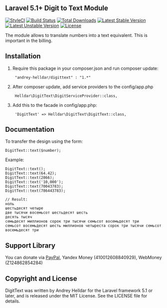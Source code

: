 ## Laravel 5.1+ Digit to Text Module

[![StyleCI](https://styleci.io/repos/45746985/shield)](https://styleci.io/repos/45746985)
[![Build Status](https://travis-ci.org/andrey-helldar/DigitText.svg?branch=master)](https://travis-ci.org/andrey-helldar/DigitText)
[![Total Downloads](https://poser.pugx.org/andrey-helldar/digittext/downloads)](https://packagist.org/packages/andrey-helldar/digittext)
[![Latest Stable Version](https://poser.pugx.org/andrey-helldar/digittext/v/stable)](https://packagist.org/packages/andrey-helldar/digittext)
[![Latest Unstable Version](https://poser.pugx.org/andrey-helldar/digittext/v/unstable)](https://packagist.org/packages/andrey-helldar/digittext)
[![License](https://poser.pugx.org/andrey-helldar/digittext/license)](https://packagist.org/packages/andrey-helldar/digittext)

The module allows to translate numbers into a text equivalent. This is important in the billing.

## Installation

1. Require this package in your composer.json and run composer update:

		"andrey-helldar/digittext" : "1.*"

2. After composer update, add service providers to the config/app.php

		Helldar\DigitText\DigitServiceProvider::class,

3. Add this to the facade in config/app.php:

		'DigitText' => Helldar\DigitText\DigitText::class,

## Documentation

To transfer the design using the form:

    DigitText::text($number);

Example:

    DigitText::text();
    DigitText::text(64.42);
    DigitText::text(2866);
    DigitText::text('10,000');
    DigitText::text(70043783);
    DigitText::text(786443783);

    // Result:
    ноль
    шестьдесят четыре
    две тысячи восемьсот шестьдесят шесть
    десять тысяч
    семьдесят миллионов сорок три тысячи семьсот восемьдесят три
    семьсот восемьдесят шесть миллионов четыреста сорок три тысячи семьсот восемьдесят три


## Support Library

You can donate via [PayPal](https://www.paypal.com/cgi-bin/webscr?cmd=_s-xclick&hosted_button_id=94B8LCPAPJ5VG), Yandex Money (410012608840929), WebMoney (Z124862854284)

## Copyright and License

DigitText was written by Andrey Helldar for the Laravel framework 5.1 or later, and is released under the MIT License. See the LICENSE file for details.